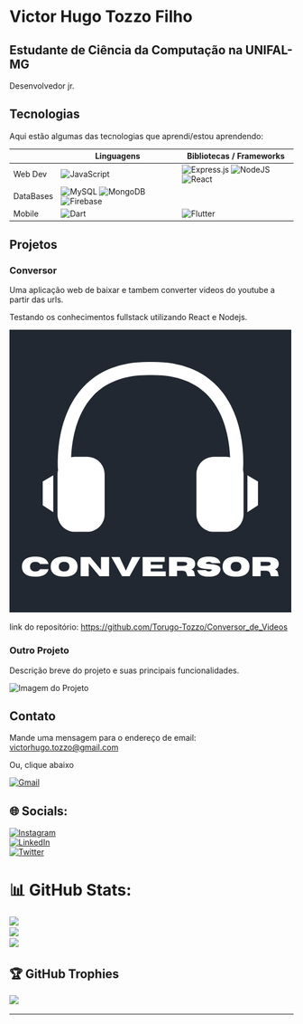 # Victor Hugo Tozzo Filho

## Estudante de Ciência da Computação na UNIFAL-MG 

Desenvolvedor jr.

## Tecnologias

Aqui estão algumas das tecnologias que aprendi/estou aprendendo:

|| Linguagens  | Bibliotecas / Frameworks |
|------------| ------------|--------------------------|
|Web Dev| ![JavaScript](https://img.shields.io/badge/javascript-%23323330.svg?style=for-the-badge&logo=javascript&logoColor=%23F7DF1E)  | ![Express.js](https://img.shields.io/badge/express.js-%23404d59.svg?style=for-the-badge&logo=express&logoColor=%2361DAFB) ![NodeJS](https://img.shields.io/badge/node.js-6DA55F?style=for-the-badge&logo=node.js&logoColor=white) ![React](https://img.shields.io/badge/react-%2320232a.svg?style=for-the-badge&logo=react&logoColor=%2361DAFB) |![CSS3](https://img.shields.io/badge/css3-%231572B6.svg?style=for-the-badge&logo=css3&logoColor=white)    | ![Bootstrap](https://img.shields.io/badge/bootstrap-%23563D7C.svg?style=for-the-badge&logo=bootstrap&logoColor=white)              |
|DataBases| ![MySQL](https://img.shields.io/badge/MySQL-00000F?style=for-the-badge&logo=mysql&logoColor=white) ![MongoDB](https://img.shields.io/badge/MongoDB-%234ea94b.svg?style=for-the-badge&logo=mongodb&logoColor=white) ![Firebase](https://img.shields.io/badge/firebase-%23039BE5.svg?style=for-the-badge&logo=firebase)    |                |
|Mobile| ![Dart](https://img.shields.io/badge/Dart-0175C2?style=for-the-badge&logo=dart&logoColor=white) | ![Flutter](https://img.shields.io/badge/Flutter-%2302569B.svg?style=for-the-badge&logo=Flutter&logoColor=white)   | Automação | ![Python](https://img.shields.io/badge/Python-3776AB?style=for-the-badge&logo=python&logoColor=white) | | |

## Projetos

### Conversor

Uma aplicação web de baixar e tambem converter videos do youtube a partir das urls. 

Testando os conhecimentos fullstack utilizando React e Nodejs.

![Imagem do Projeto](./Conversor.png)


link do repositório: https://github.com/Torugo-Tozzo/Conversor_de_Videos

### Outro Projeto

Descrição breve do projeto e suas principais funcionalidades.

![Imagem do Projeto](./imagens/imagem_projeto.png)

## Contato

Mande uma mensagem para o endereço de email: victorhugo.tozzo@gmail.com

Ou, clique abaixo

[![Gmail](https://img.shields.io/badge/Gmail-D14836?style=for-the-badge&logo=gmail&logoColor=white)](mailto:victorhugo.tozzo@gmail.com)

## 🌐 Socials:
[![Instagram](https://img.shields.io/badge/Instagram-%23E4405F.svg?logo=Instagram&logoColor=white)](https://instagram.com/torugo_tozzo)</br> [![LinkedIn](https://img.shields.io/badge/LinkedIn-%230077B5.svg?logo=linkedin&logoColor=white)](https://linkedin.com/in/victor-hugo-tozzo-filho)</br> [![Twitter](https://img.shields.io/badge/Twitter-%231DA1F2.svg?logo=Twitter&logoColor=white)](https://twitter.com/Tozzzim) 

# 📊 GitHub Stats:
![](https://github-readme-stats.vercel.app/api?username=Torugo-Tozzo&theme=dark&hide_border=false&include_all_commits=false&count_private=false)<br/>
![](https://github-readme-streak-stats.herokuapp.com/?user=Torugo-Tozzo&theme=dark&hide_border=false)<br/>
![](https://github-readme-stats.vercel.app/api/top-langs/?username=Torugo-Tozzo&theme=dark&hide_border=false&include_all_commits=false&count_private=false&layout=compact)

## 🏆 GitHub Trophies
![](https://github-profile-trophy.vercel.app/?username=Torugo-Tozzo&theme=radical&no-frame=false&no-bg=true&margin-w=4)

---
